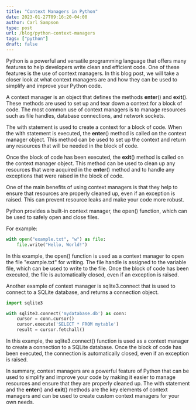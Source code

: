```yaml
---
title: "Context Managers in Python"
date: 2023-01-27T09:16:20-04:00
author: Carl Sampson
type: post
url: /blog/python-context-managers
tags: ["python"]
draft: false
---
```


Python is a powerful and versatile programming language that offers many features to help developers write clean and efficient code. One of these features is the use of context managers. In this blog post, we will take a closer look at what context managers are and how they can be used to simplify and improve your Python code.

A context manager is an object that defines the methods __enter__() and __exit__(). These methods are used to set up and tear down a context for a block of code. The most common use of context managers is to manage resources such as file handles, database connections, and network sockets.

The with statement is used to create a context for a block of code. When the with statement is executed, the __enter__() method is called on the context manager object. This method can be used to set up the context and return any resources that will be needed in the block of code.

Once the block of code has been executed, the __exit__() method is called on the context manager object. This method can be used to clean up any resources that were acquired in the __enter__() method and to handle any exceptions that were raised in the block of code.

One of the main benefits of using context managers is that they help to ensure that resources are properly cleaned up, even if an exception is raised. This can prevent resource leaks and make your code more robust.

Python provides a built-in context manager, the open() function, which can be used to safely open and close files. 

For example:

```python
with open("example.txt", "w") as file:
    file.write("Hello, World!")
```
In this example, the open() function is used as a context manager to open the file "example.txt" for writing. The file handle is assigned to the variable file, which can be used to write to the file. Once the block of code has been executed, the file is automatically closed, even if an exception is raised.

Another example of context manager is sqlite3.connect that is used to connect to a SQLite database, and returns a connection object.

```python
import sqlite3

with sqlite3.connect('mydatabase.db') as conn:
    cursor = conn.cursor()
    cursor.execute('SELECT * FROM mytable')
    result = cursor.fetchall()
 ```

In this example, the sqlite3.connect() function is used as a context manager to create a connection to a SQLite database. Once the block of code has been executed, the connection is automatically closed, even if an exception is raised.

In summary, context managers are a powerful feature of Python that can be used to simplify and improve your code by making it easier to manage resources and ensure that they are properly cleaned up. The with statement and the __enter__() and __exit__() methods are the key elements of context managers and can be used to create custom context managers for your own needs.
